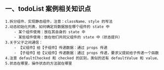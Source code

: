 ## 一、todoList 案例相关知识点

    1.拆分组件、实现静态组件，注意：className、style 的写法
    2.动态初始化列表，如何确定将数据放在哪个组件的 state 中
        - 某个组件使用：放在其自身的 state 中
        - 某些组件使用：放在他们共同父组件的 state 中（状态提升）
    3.关于父子之间通信：
        - 【父组件】给【子组件】传递数据：通过 props 传递
        - 【子组件】给【父组件】传递数据：通过 props 传递，要求父提前给子传递一个函数
    4.注意 defaultChecked 和 checked 的区别，类似的还有 defaultValue 和 value、
    5.状态在哪里，操作状态的方法就在哪里
